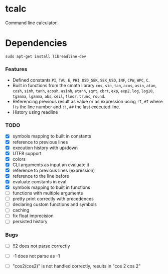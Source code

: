 # tcalc
Command line calculator.

# Dependencies
```
sudo apt-get install libreadline-dev
```

### Features
* Defined constants `PI`, `TAU`, `E`, `PHI`, `USD_SEK`, `SEK_USD`, `INF`, `CPW`, `WPC`, `C`.
* Built in functions from the cmath library `cos`, `sin`, `tan`, `acos`, `asin`, `atan`, `cosh`, `sinh`, `tanh`, `acosh`, `asinh`, `atanh`, `sqrt`, `cbrt`, `exp`, `exp2`, `log`, `log10`, `tgamma`, `lgamma`, `abs`, `ceil`, `floor`, `trunc`, `round`.
* Referencing previous result as value or as expression using `!I`, `#I` where I is the line number and `!!`, `##` the last executed line.
* History using readline

### TODO
- [x] symbols mapping to built in constants
- [x] reference to previous lines
- [x] execution history with up/down
- [x] UTF8 support
- [x] colors
- [x] CLI arguments as input an evaluate it
- [x] reference to previous lines (expression)
- [x] reference to the line before
- [x] evaluate constants in eval
- [x] symbols mapping to built in functions
- [ ] functions with multiple arguments
- [ ] pretty print correctly with precedences
- [ ] declaring custom functions and symbols
- [ ] caching
- [ ] fix float imprecision
- [ ] persisted history

### Bugs
- [ ] !!2 does not parse correctly
- [ ] -1 does not parse as -1
- [ ] "cos2(cos2)" is not handled correctly, results in "cos 2 cos 2"

